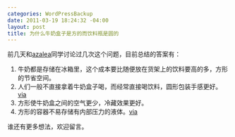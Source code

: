 ```yaml
--- 
categories: WordPressBackup
date: 2011-03-19 18:24:32 -04:00
layout: post
title: 为什么牛奶盒子是方的而饮料瓶是圆的
---
```

前几天和<a href="http://azaleasays.com">azalea</a>同学讨论过几次这个问题，目前总结的答案有：
<ol>
	<li>牛奶都是存储在冰箱里，这个成本要比随便放在货架上的饮料要高的多，方形的节省空间。</li>
	<li>人们一般不直接拿着牛奶盒子喝，而经常直接喝饮料，圆形包装手感更好。<a href="http://www.freakonomics.com/2007/06/22/why-do-retirees-buy-such-big-houses-and-other-riddles-from-the-economic-naturalist/">via</a></li>
	<li>方形使牛奶盒之间的空气更少，冷藏效果更好。</li>
	<li>方形的容器不易存储有内部压力的液体。<a href="http://johnrlott.tripod.com/2007/07/why-are-milk-cartons-square-or-squarish.html">via</a></li>
</ol>
谁还有更多想法，欢迎留言。
